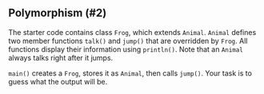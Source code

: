 ## Polymorphism (#2)

The starter code contains class `Frog`, which extends `Animal`. `Animal`
defines two member functions `talk()` and `jump()` that are overridden by
`Frog`. All functions display their information using `println()`. Note that an
`Animal` always talks right after it jumps.

`main()` creates a `Frog`, stores it as `Animal`, then calls `jump()`. Your
task is to guess what the output will be.